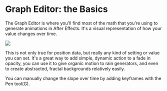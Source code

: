 # Graph Editor: the Basics

The Graph Editor is where you'll find most of the math that you're using to generate animations in After Effects. It's a visual representation of how your value changes over time.

![](https://thumbs.gfycat.com/MiserableClosedCassowary-max-1mb.gif)

This is not only true for position data, but really any kind of setting or value you can set. It's a great way to add simple, dynamic action to a fade in opacity, you can use it to give organic motion to rain generators, and even to create abstracted, fractal backgrounds relatively easily.

You can manually change the slope over time by adding keyframes with the Pen tool(G). 
